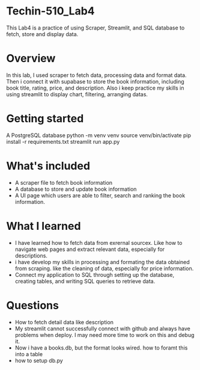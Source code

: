 # Techin-510_Lab4
This Lab4 is a practice of using Scraper, Streamlit, and SQL database to fetch, store and display data.

# Overview
In this lab, I used scraper to fetch data, processing data and format data. Then i connect it with supabase to store the book information, including book title, rating, price, and description. Also i keep practice my skills in using streamlit to display chart,  filtering, arranging datas.

# Getting started
A PostgreSQL database
python -m venv venv
source venv/bin/activate
pip install -r requirements.txt
streamlit run app.py

# What's included
- A scraper file to fetch book information 
- A database to store and update book information
- A UI page which users are able to filter, search and ranking the book information.


# What I learned
- I have learned how to fetch data from exrernal sourcex. Like how to navigate web pages and extract relevant data, especially for descriptions.
- i have develop my skills in processing and formating the data obtained from scraping. like the cleaning of data, especially for price information.
- Connect my application to SQL through setting up the database, creating tables, and writing SQL queries to retrieve data.

# Questions
- How to fetch detail data like description
- My streamlit cannot successfully connect with github and always have problems when deploy. I may need more time to work on this and debug it.
- Now i have a books.db, but the format looks wired. how to foramt this into a table 
- how to setup db.py
